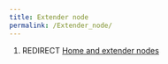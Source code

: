 ```yaml
---
title: Extender node
permalink: /Extender_node/
---
```


1.  REDIRECT [Home and extender nodes](/Home_and_extender_nodes "wikilink")
